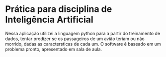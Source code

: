 # Prática para disciplina de Inteligência Artificial


Nessa aplicação utilizei a linguagem python para a partir do treinamento de dados, tentar predizer se os passageiros de um avião teriam ou não morrido, dadas as caractersticas de cada um. O software é baseado em um problema pronto, apresentado em sala de aula.
